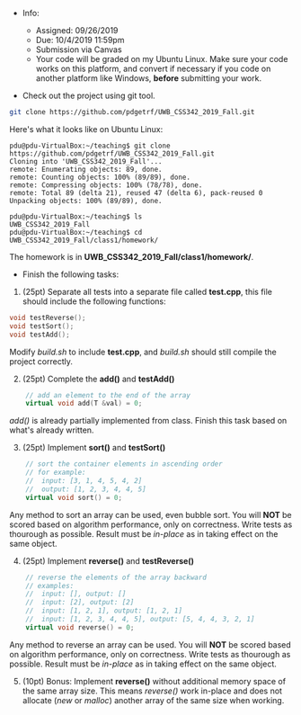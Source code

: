 * Info:
    - Assigned: 09/26/2019
    - Due: 10/4/2019 11:59pm
    - Submission via Canvas
    - Your code will be graded on my Ubuntu Linux. Make sure your code works on this platform, and convert if necessary if you code on another platform like Windows, **before** submitting your work.

* Check out the project using git tool. 

```bash
git clone https://github.com/pdgetrf/UWB_CSS342_2019_Fall.git
```

Here's what it looks like on Ubuntu Linux:

```console
pdu@pdu-VirtualBox:~/teaching$ git clone https://github.com/pdgetrf/UWB_CSS342_2019_Fall.git
Cloning into 'UWB_CSS342_2019_Fall'...
remote: Enumerating objects: 89, done.
remote: Counting objects: 100% (89/89), done.
remote: Compressing objects: 100% (78/78), done.
remote: Total 89 (delta 21), reused 47 (delta 6), pack-reused 0
Unpacking objects: 100% (89/89), done.

pdu@pdu-VirtualBox:~/teaching$ ls
UWB_CSS342_2019_Fall
pdu@pdu-VirtualBox:~/teaching$ cd UWB_CSS342_2019_Fall/class1/homework/
```

The homework is in **UWB_CSS342_2019_Fall/class1/homework/**. 

* Finish the following tasks:

1. (25pt) Separate all tests into a separate file called **test.cpp**, this file should include the following functions:

```cpp
void testReverse();
void testSort();
void testAdd();
```


Modify *build.sh* to include **test.cpp**, and *build.sh* should still compile the project correctly.

2. (25pt) Complete the **add()** and **testAdd()**
```cpp
    // add an element to the end of the array
    virtual void add(T &val) = 0;
```

*add()* is already partially implemented from class. Finish this task based on what's already written.

3. (25pt) Implement **sort()** and **testSort()**
```cpp
    // sort the container elements in ascending order
    // for example:
    //  input: [3, 1, 4, 5, 4, 2]
    //  output: [1, 2, 3, 4, 4, 5]
    virtual void sort() = 0;
```
Any method to sort an array can be used, even bubble sort. You will **NOT** be scored based on algorithm performance, only on correctness. Write tests as thourough as possible. Result must be *in-place* as in taking effect on the same object.

 
4. (25pt) Implement **reverse()** and **testReverse()**
```cpp
    // reverse the elements of the array backward
    // examples:
    //  input: [], output: []
    //  input: [2], output: [2]
    //  input: [1, 2, 1], output: [1, 2, 1]
    //  input: [1, 2, 3, 4, 4, 5], output: [5, 4, 4, 3, 2, 1]
    virtual void reverse() = 0;
```
Any method to reverse an array can be used. You will **NOT** be scored based on algorithm performance, only on correctness. Write tests as thourough as possible. Result must be *in-place* as in taking effect on the same object.

5. (10pt) Bonus: Implement **reverse()** without additional memory space of the same array size. This means *reverse()* work in-place and does not allocate (*new* or *malloc*) another array of the same size when working.

